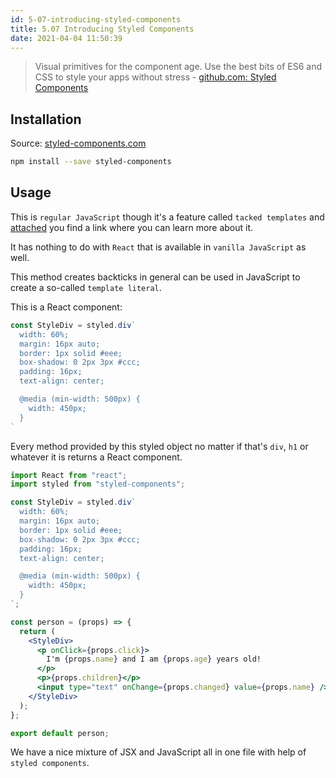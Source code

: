 ```yaml
---
id: 5-07-introducing-styled-components
title: 5.07 Introducing Styled Components
date: 2021-04-04 11:50:39
---
```


> Visual primitives for the component age. Use the best bits of ES6 and CSS to style your apps without stress - <a href='https://github.com/styled-components/styled-components' class='external'>github.com: Styled Components</a>

## Installation

Source: <a href='https://styled-components.com/' class='external'>styled-components.com</a>

```bash npm2yarn
npm install --save styled-components
```

## Usage

This is `regular JavaScript` though it's a feature called `tacked templates` and [attached](5-13-useful-resources) you find a link where you can learn more about it.

It has nothing to do with `React` that is available in `vanilla JavaScript` as well.

This method creates backticks in general can be used in JavaScript to create a so-called `template literal`.

This is a React component:

```jsx
const StyleDiv = styled.div`
  width: 60%;
  margin: 16px auto;
  border: 1px solid #eee;
  box-shadow: 0 2px 3px #ccc;
  padding: 16px;
  text-align: center;

  @media (min-width: 500px) {
    width: 450px;
  }
`
```

Every method provided by this styled object no matter if that's `div`, `h1` or whatever it is returns a React component.

```jsx title="Person.js" {2,4-15,19,25}
import React from "react";
import styled from "styled-components";

const StyleDiv = styled.div`
  width: 60%;
  margin: 16px auto;
  border: 1px solid #eee;
  box-shadow: 0 2px 3px #ccc;
  padding: 16px;
  text-align: center;

  @media (min-width: 500px) {
    width: 450px;
  }
`;

const person = (props) => {
  return (
    <StyleDiv>
      <p onClick={props.click}>
        I'm {props.name} and I am {props.age} years old!
      </p>
      <p>{props.children}</p>
      <input type="text" onChange={props.changed} value={props.name} />
    </StyleDiv>
  );
};

export default person;

```

We have a nice mixture of JSX and JavaScript all in one file with help of `styled components`.
